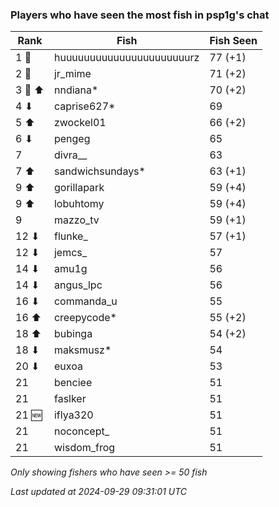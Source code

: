 ### Players who have seen the most fish in psp1g's chat
| Rank | Fish | Fish Seen |
|------|--------|-----------|
| 1 🥇  | huuuuuuuuuuuuuuuuuuuuuurz  | 77 (+1) |
| 2 🥈  | jr_mime  | 71 (+2) |
| 3 🥉 ⬆ | nndiana*  | 70 (+2) |
| 4 ⬇ | caprise627*  | 69 |
| 5 ⬆ | zwockel01  | 66 (+2) |
| 6 ⬇ | pengeg  | 65 |
| 7  | divra__  | 63 |
| 7 ⬆ | sandwichsundays*  | 63 (+1) |
| 9 ⬆ | gorillapark  | 59 (+4) |
| 9 ⬆ | lobuhtomy  | 59 (+4) |
| 9  | mazzo_tv  | 59 (+1) |
| 12 ⬇ | flunke_  | 57 (+1) |
| 12 ⬇ | jemcs_  | 57 |
| 14 ⬇ | amu1g  | 56 |
| 14 ⬇ | angus_lpc  | 56 |
| 16 ⬇ | commanda_u  | 55 |
| 16 ⬆ | creepycode*  | 55 (+2) |
| 18 ⬆ | bubinga  | 54 (+2) |
| 18 ⬇ | maksmusz*  | 54 |
| 20 ⬇ | euxoa  | 53 |
| 21  | benciee  | 51 |
| 21  | faslker  | 51 |
| 21 🆕 | iflya320  | 51 |
| 21  | noconcept_  | 51 |
| 21  | wisdom_frog  | 51 |

_Only showing fishers who have seen >= 50 fish_

_Last updated at 2024-09-29 09:31:01 UTC_